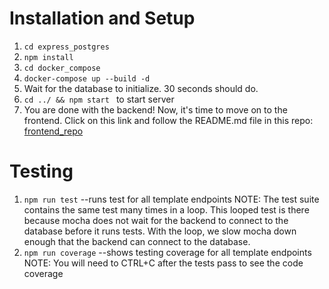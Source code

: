 # Installation and Setup

1. `cd express_postgres`
2. `npm install`
3. `cd docker_compose`
4. `docker-compose up --build -d`
5. Wait for the database to initialize. 30 seconds should do.
6. `cd ../ && npm start ` to start server
7. You are done with the backend! Now, it's time to move on to the frontend. Click on this link and follow the README.md file in this repo: [frontend_repo](https://github.com/agadient/SDI_Capstone_Frontend)

# Testing

1. `npm run test`
   --runs test for all template endpoints NOTE: The test suite contains the same test many times in a loop. This looped test is there because mocha does not wait for the backend to connect to the database before it runs tests. With the loop, we slow mocha down enough that the backend can connect to the database.
2. `npm run coverage`
   --shows testing coverage for all template endpoints NOTE: You will need to CTRL+C after the tests pass to see the code coverage

